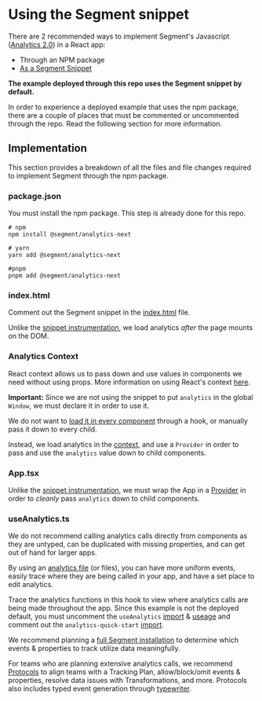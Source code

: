 # Using the Segment snippet

There are 2 recommended ways to implement Segment's Javascript ([Analytics 2.0](https://segment.com/docs/connections/sources/catalog/libraries/website/javascript/)) in a React app:

- Through an NPM package
- [As a Segment Snippet](link_to_analytics_quickstart_readme)

**The example deployed through this repo uses the Segment snippet by default.**

In order to experience a deployed example that uses the npm package, there are a couple of places that must be commented or uncommented through the repo. Read the following section for more information.

## Implementation

This section provides a breakdown of all the files and file changes required to implement Segment through the npm package.

### package.json

You must install the npm package. This step is already done for this repo.
```
# npm 
npm install @segment/analytics-next

# yarn
yarn add @segment/analytics-next

#pnpm
pnpm add @segment/analytics-next
```

### index.html

Comment out the Segment snippet in the [index.html](https://github.com/segmentio/react-example/blob/54d8e648e7137ac27321825a7e3eb6a1736d88eb/public/index.html#L12-L17) file. 

Unlike the [snippet instrumentation](link_to_analytics_snippet_readme_section), we load analytics _after_ the page mounts on the DOM.

### Analytics Context

React context allows us to pass down and use values in components we need without using props. More information on using React's context [here](https://reactjs.org/docs/context.html).

**Important:** Since we are not using the snippet to put `analytics` in the global `Window`, we must declare it in order to use it. 

We do not want to [load it in every component](link_to_code) through a hook, or manually pass it down to every child.

Instead, we load analytics in the [context](link_to_dir), and use a `Provider` in order to pass and use the `analytics` value down to child components.

### App.tsx

Unlike the [snippet instrumentation](link_to_analytics_snippet_readme_section), we must wrap the App in a [Provider](link_to_file) in order to _cleanly_ pass `analytics` down to child components.

### useAnalytics.ts

We do not recommend calling analytics calls directly from components as they are untyped, can be duplicated with missing properties, and can get out of hand for larger apps.

By using an [analytics file](link_to_file) (or files), you can have more uniform events, easily trace where they are being called in your app, and have a set place to edit analytics.

Trace the analytics functions in this hook to view where analytics calls are being made throughout the app. Since this example is not the deployed default, you must uncomment the `useAnalytics` [import](link_to_line) & [useage](link_to_line) and comment out the `analytics-quick-start` [import](link_to_line).

We recommend planning a [full Segment installation](https://segment.com/docs/getting-started/03-planning-full-install/) to determine which events & properties to track utilize data meaningfully.

For teams who are planning extensive analytics calls, we recommend [Protocols](https://segment.com/docs/protocols/) to align teams with a Tracking Plan, allow/block/omit events & properties, resolve data issues with Transformations, and more. Protocols also includes typed event generation through [typewriter](https://segment.com/docs/protocols/apis-and-extensions/typewriter/).
